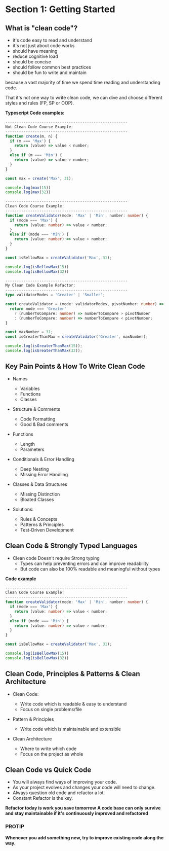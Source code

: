 # Section 1: Getting Started

## What is "clean code"?

* it's code easy to read and understand
* it's not just about code works
* should have meaning
* reduce cognitive load
* should be concise
* should follow common best practices
* should be fun to write and maintain

because a vast majority of time we spend time reading and understanding code.

That it's not one way to write clean code, we can dive and choose different styles and rules (FP, SP or OOP).

**Typescript Code examples:**
```typescript
------------------------------------------------------
Not Clean Code Course Example:
------------------------------------------------------
function create(m, n) {
  if (m === 'Max') {
    return (value) => value < number;
  } 
  else if (m === 'Min') {
    return (value) => value > number;
  } 
}

const max = create('Max', 31);

console.log(max(15))
console.log(max(32))
```

```typescript
------------------------------------------------------
Clean Code Course Example:
------------------------------------------------------
function createValidator(mode: 'Max' | 'Min', number: number) {
  if (mode === 'Max') {
    return (value: number) => value < number;
  } 
  else if (mode === 'Min') {
    return (value: number) => value > number;
  } 
}

const isBellowMax = createValidator('Max', 31);

console.log(isBellowMax(15))
console.log(isBellowMax(32))
```

```typescript
------------------------------------------------------
My Clean Code Example Refactor:
------------------------------------------------------
type validatorModes = 'Greater' | 'Smaller';

const createValidator = (mode: validatorModes, pivotNumber: number) => {
  return mode === 'Greater'
    ? (numberToCompare: number) => numberToCompare > pivotNumber
    : (numberToCompare: number) => numberToCompare < pivotNumber;
}

const maxNumber = 31;
const isGreaterThanMax = createValidator('Greater', maxNumber);

console.log(isGreaterThanMax(15));
console.log(isGreaterThanMax(32));
```

## Key Pain Points & How To Write Clean Code

* Names
  * Variables
  * Functions
  * Classes

* Structure & Comments
  * Code Formatting
  * Good & Bad comments

* Functions
  * Length
  * Parameters

* Conditionals & Error Handling
  * Deep Nesting
  * Missing Error Handling

* Classes & Data Structures
  * Missing Distinction
  * Bloated Classes

* Solutions:
  * Rules & Concepts
  * Patterns & Principles
  * Test-Driven Development


##  Clean Code & Strongly Typed Languages
* Clean code Doesn't require Strong typing
  * Types can help preventing errors and can improve readability
  * But code can also be 100% readable and meaningful without types

**Code example**
```typescript
------------------------------------------------------
Clean Code Course Example:
------------------------------------------------------
function createValidator(mode: 'Max' | 'Min', number: number) {
  if (mode === 'Max') {
    return (value: number) => value < number;
  } 
  else if (mode === 'Min') {
    return (value: number) => value > number;
  } 
}

const isBellowMax = createValidator('Max', 31);

console.log(isBellowMax(15))
console.log(isBellowMax(32))
```


##  Clean Code, Principles & Patterns & Clean Architecture
* Clean Code:
  * Write code which is readable & easy to understand
  * Focus on single problems/file

* Pattern & Principles
  * Write code which is maintainable and extensible

* Clean Architecture
  * Where to write which code
  * Focus on the project as whole


## Clean Code vs Quick Code

* You will always find ways of improving your code.
* As your project evolves and changes your code will need to change.
* Always question old code and refactor a lot.
* Constant Refactor is the key.

**Refactor today is work you save tomorrow**
**A code base can only survive and stay maintainable if it's continuously improved and refactored**

### PROTIP
**Whenever you add something new, try to improve existing code along the way.**
